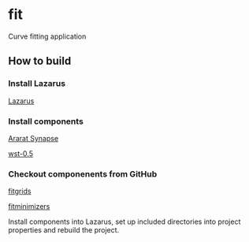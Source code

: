 # fit
Curve fitting application

## How to build

### Install Lazarus

[Lazarus](https://sourceforge.net/projects/lazarus-ccr/files/latest/download)

### Install components

[Ararat Synapse](http://www.ararat.cz/synapse/doku.php/download)

[wst-0.5](https://osdn.net/projects/sfnet_lazarus-ccr/downloads/Web%20Service%20Toolkit/Web%20Service%20Toolkit%200.5/wst-0.5.zip/)

### Checkout componenents from GitHub

[fitgrids](https://github.com/dvmorozov/fitgrids.git)

[fitminimizers](https://github.com/dvmorozov/fitminimizers.git)

Install components into Lazarus, set up included directories into project properties and rebuild the project.
